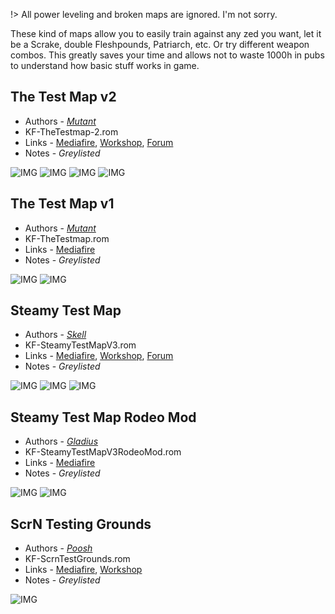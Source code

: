 !> All power leveling and broken maps are ignored. I'm not sorry.

These kind of maps allow you to easily train against any zed you want, let it be a Scrake, double Fleshpounds, Patriarch, etc. Or try different weapon combos. This greatly saves your time and allows not to waste 1000h in pubs to understand how basic stuff works in game.

## The Test Map v2

* Authors - [*Mutant*](Docs/../_links.md#Mutant)
* KF-TheTestmap-2.rom
* Links - [Mediafire](<https://www.mediafire.com/file/5m5qd4lxovhpt36/KF-TheTestmap-2.zip/file>), [Workshop](<https://steamcommunity.com/sharedfiles/filedetails/?id=99193018>), [Forum](<https://forums.tripwireinteractive.com/index.php?threads/kf-thetestmap-2.98827/>)
* Notes - *Greylisted*

![IMG](./_images/tm_TestmapV2_1.jpeg ':size=300')
![IMG](./_images/tm_TestmapV2_2.jpeg ':size=300')
![IMG](./_images/tm_TestmapV2_3.jpeg ':size=300')
![IMG](./_images/tm_TestmapV2_4.jpeg ':size=300')

## The Test Map v1

* Authors - [*Mutant*](Docs/../_links.md#Mutant)
* KF-TheTestmap.rom
* Links - [Mediafire](<https://www.mediafire.com/file/pjmfuuwvuhz170z/KF-TheTestmap.zip/file>)
* Notes - *Greylisted*

![IMG](./_images/tm_TestmapV1_1.jpeg ':size=300')
![IMG](./_images/tm_TestmapV1_2.jpeg ':size=300')

## Steamy Test Map

* Authors - [*Skell*](Docs/../_links.md#Skell)
* KF-SteamyTestMapV3.rom
* Links - [Mediafire](<https://www.mediafire.com/file/5y6j4dckbs9bnx7/KF-SteamyTestMapV3.zip/file>), [Workshop](<https://steamcommunity.com/sharedfiles/filedetails/?id=288451842>), [Forum](<https://forums.tripwireinteractive.com/index.php?threads/kf-steamytestmap.97358/>)
* Notes - *Greylisted*

![IMG](./_images/tm_SteamyTestMap1.jpeg ':size=300')
![IMG](./_images/tm_SteamyTestMap2.jpeg ':size=300')
![IMG](./_images/tm_SteamyTestMap3.jpeg ':size=300')

## Steamy Test Map Rodeo Mod

* Authors - [*Gladius*](Docs/../_links.md#Gladius)
* KF-SteamyTestMapV3RodeoMod.rom
* Links - [Mediafire](<https://www.mediafire.com/file/65pjdgww109c4dl/KF-SteamyTestMapV3RodeoMod.zip/file>)
* Notes - *Greylisted*

![IMG](./_images/tm_RodeoMod1.jpeg ':size=300')
![IMG](./_images/tm_RodeoMod2.jpeg ':size=300')

## ScrN Testing Grounds

* Authors - [*Poosh*](Docs/../_links.md#Poosh)
* KF-ScrnTestGrounds.rom
* Links - [Mediafire](<https://www.mediafire.com/file/15091afnx1lxugu/KF-ScrnTestGrounds.zip/file>), [Workshop](<https://steamcommunity.com/sharedfiles/filedetails/?id=312696626>)
* Notes - *Greylisted*

![IMG](./_images/tm_ScrnTestGrounds.jpeg ':size=300')
